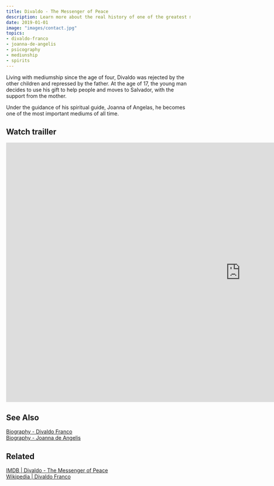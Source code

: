 ```yaml
---
title: Divaldo - The Messenger of Peace
description: Learn more about the real history of one of the greatest mediums in Brazil.
date: 2019-01-01
image: "images/contact.jpg"
topics: 
- divaldo-franco
- joanna-de-angelis
- psicography
- mediunship
- spirits
---
```


Living with mediumship since the age of four, Divaldo was
rejected by the other children and repressed by the father. At the age of 17, the
young man decides to use his gift to help people and moves to Salvador, with the
support from the mother.

Under the guidance of his spiritual guide, Joanna of Angelas, he becomes one of the
most important mediums of all time.

## Watch trailler
<iframe width="1280" height="709" src="https://www.youtube.com/watch?v=ipCUG6jmFb8" frameborder="0" allow="accelerometer; autoplay; encrypted-media; gyroscope; picture-in-picture" allowfullscreen></iframe>

## See Also
[Biography - Divaldo Franco](/bio/divaldo-franco)  
[Biography - Joanna de Angelis](/bio/joanna-de-angelis)  

## Related
[IMDB | Divaldo - The Messenger of Peace](https://www.imdb.com/title/tt10278930/)    
[Wikipedia | Divaldo Franco](https://en.wikipedia.org/wiki/Divaldo_Pereira_Franco)

